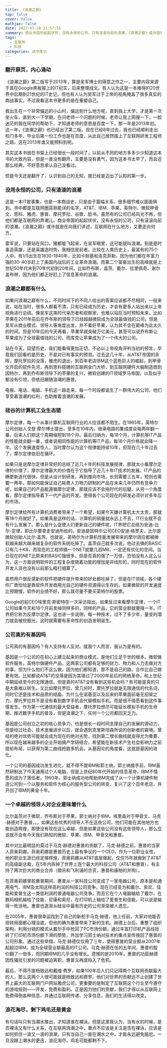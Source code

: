 ```yaml
---
title: 《浪潮之巅》
top: false
cover: false
mathjax: false
date: 2022-01-28 21:57:55
summary: 商业帝国的起起伏伏，没有永恒的公司，只有滚滚向前的浪潮。《浪潮之巅》或许就是在向我们讲述，互联网在什么地方，又要走向何方。
tags: 
  - 互联网
  - 科技
categories: 读书笔记
---
```


### 翻开扉页，内心涌动

《浪潮之巅》第二版写于2013年，算是吴军博士的得意之作之一，主要内容来源于其在Google黑板报上的IT纪实，后来整理成文。有人认为这是一本难得的20世界中后期到21世纪的IT史记，但也有人认为吴军过于上帝的视角掩盖了很多真实的商战事实。不过我看这本书更多的是在重塑自己。

我出生在一个非常偏远的小山村，偏远到什么地方呢，直到我上大学，才是第一次坐火车，直到大一下学期，在问老师一个问题的时候，老师让我上网搜一下，一脸迷茫的我在同学的帮助下，才知道老师的意思是百度一下，那一年是2013年初。这一年，《浪潮之巅》也已经出了第二版。现在已经8年过去，我也已经顺利走出校门多年，毕业后第一份工作也是在百度，从此自己居然踏上了互联网研发工程师之路，这在2013年谁又能预料到呢。

其实这本书放在书架上已经很长一段时间了，以前从不同的地方多多少少知道这本书的大致内容，但是一直没有翻开，主要是没有勇气，因为这本书太早了，而且还那么经典，不好意思承认自己没看过。

但是今天还是翻开了，认识到自己的无知，就已经是迈出了认知的第一步。

### 没用永恒的公司，只有滚滚的浪潮

这是一本IT故事集，也是一本商战史，只是由于篇幅关系，很多细节难以面面俱到。书中都是互联网圈耳熟能详的名字，AT&T、IBM、苹果、英特尔、微软甲骨文、思科、雅虎、惠普、摩托罗拉、谷歌、脸书。虽然有的公司已经风光不再，但他们都是互联网的弄潮儿。商业帝国的起起伏伏，没有永恒的公司，只有滚滚向前的浪潮。《浪潮之巅》或许就是在向我们讲述，互联网在什么地方，又要走向何方。

雷军说，只要站在风口，猪都能飞起来，在吴军眼里，这可能就叫浪潮。到底是时事造英雄，还是英雄造时势，我相信是前者。比较在人类历史上，最富有的75个人中，有1/5出生在1830-1840年，比如卡耐基和洛克菲勒，因为他们都在年富力强的30-40岁赶上了美国内战后的工业革命浪潮。而第二个富豪出生的高峰就是上世纪50年代末到70年代初到20年间，比如乔布斯、盖茨、戴尔、拉里佩奇、谢尔盖布林，因为他们都正好赶上了信息革命的浪潮。

### 浪潮之巅都有什么

如果问浪潮之巅有什么，不同时间下的不同人给出的答案应该都不尽相同，一般来说，站在当时，很多人都看不清，只有已经成为历史，才会有更多人站出来以上帝视角进行总结。像吴军这类时代亲历者和观察家，也难以站在当时预知未来，比如苹果在2011年前后在乔布斯的领导下已经超越微软成为全球最值钱的公司，但是吴军从商业模式、领导人等角度出发，并不看好苹果，认为其不会在巅峰为此太久的时间。但是10年后的今天再看，苹果早就突破万亿美元，甚至可以说乔布斯让苹果成为了全球最值钱的公司，而库克让苹果成为了一个伟大的公司。

站在今天，回望历史，我们能看得更加正切，不必以上帝视角评判当初的预言，毕竟我们回看的是历史，不是对已有事实的预测。过去这几十年，从AT&T帝国的余晖，摩托罗拉的没落，雅虎的退出，到百年老店IBM这个蓝色巨人的崛起，到甲骨文开启的软件先河，再到思科搭建的互联网金门大桥，到互联网硬件大脑制造商到因特尔，再到乔布斯领导下的苹果的复兴，微软创建的IT领域罗马帝国，以及似乎都没有引领，但依旧跟随浪潮的惠普。

电报、电话、电脑、手机这一路走来，每一个时段都诞生了一群伟大的公司，他们享受着浪潮的红利，也助推着浪潮的发展。

### 硅谷的计算机工业生态链

摩尔定律，每一个从事计算机互联网行业的人应该都不陌生。在1965年，英特尔公司创始人戈登·摩尔博士提出，至多在10年内，继承电路的集成度会每两年翻一番。后来人们把这个周期缩短到18个月。最后归纳为，每18个月，计算机等IT产品的性能就会翻一番，或者说相同性能的计算机等IT产品，每18个月价格就会降一半。这个发展速度惊人，当时摩尔认为这个规律能持续10年，但现在几十年过去了，摩尔定律依旧在循环。

如果只是说摩尔定律非常好的总结了近几十年的科技发展规律，那就太小看摩尔定律的价值了，摩尔定律最大的价值在于它指导了近几十年IT技术的发展。IT产品的确更新迭代很快，但是从设计到研发，再到推向市场，长则需要三五年，短则也需要一两年，那如何能保证自己耗费人力物力研制的产品在未来几年仍然有竞争力呢，如果自己的产品能遵循摩尔定律，那就应该不会拖时代的后腿。从另一个角度看，摩尔定律指导着下一代产品的开发。使得各个公司现在的研发必须针对多年后的市场。

摩尔定律给所有计算机消费者带来了一个希望，如果今天嫌计算机太大太贵，那就等18个月就好了。如果真是这样的话，计算机的销量就永远上不去，IT行业就不会有什么发展了。那么是什么促使人们更新自己的硬件呢，IT界把它总结为安迪-比尔-定律，即比尔要拿走安迪所给的。安迪是因特尔公司CEO安迪·格罗夫，比尔是微软创始人比尔·盖茨。也就说，英特尔为计算机性能发展带来的摩尔效应都被微软越来越大越来越复杂的软件系统吃掉了。盖茨自己就多次说，他过去搞的BASIC只有几十KB，而现在的工程师搞一个NET就要几百MB，一定还有优化的空间。当日现在的NET比原来的BASIC强很多，但是否真的强了一万倍，恐怕没有人这么认为，这一方面说明软件的工程复杂度随着功能的增加是非线形的，同时现在的软件开发人员也没有以前那么精打细算了。

虽然用户很反感新的软件把硬件提升带来的好处都吃掉了，但是在IT领域，各个硬件厂商恰恰是靠软件开发商用光自己的硬件资源得以生存的。如果微软的开发速度比预期慢，软件的业绩不好，那么就尽量不要买英特尔的股票。

Google的前CEO埃里克·斯密特在一次采访指出，如果反过来看摩尔定律，一个IT公司如果今天和18个月前卖掉同样多的，同样的产品，它的营业额就要降一半。IT界把它称为反摩尔定律。这也进一步说明，每一种技术，过不了多少年，量变的潜力就会被挖掘光，这时就需要有革命性的创造发明诞生。

### 公司真的有基因吗

公司真的有基因吗？有人支持有人反对。就我个人而言，我认为是有的。

基因是一个公司的在初心上建立起来的商业模式，是他们立足于世的根本。微软做软件服务，英特尔做硬件产品，这两家公司都有足够的财力、物力和人力去做对方的事，但为什么他们不这么做，因为他们都知道，那不是自己的路，合作比自己做更有效。比如都说AT&T的没落是因为其错过了2000年前后的网络革命，和上世纪中期延续至今的无限通信。但是真的AT&T没有看到这些机会吗？有可能是真的只是大象难以转生。又比如摩托罗拉，曾几何时，摩托罗拉就是无限通信的代名词，同时它还是技术和品质的结晶，为什么在诺基亚以及后来的苹果面前毫无招架之力。摩托罗拉并不是没有看到数字手机会代替模拟手机，而是很不情愿看到这件事情发生。作为第一代通信的最大受益者，摩托罗拉想尽可能延长模拟手机的生命期，推迟数字手机的普及，但是浪潮之下，任何一个公司都回天乏力。

基因是公司创立之初的核心竞争力，也是很长一段时间支撑自己的发展的源动力，但是经过社会、技术发展进步以后，就会遇到克里斯坦森所说的创新者的窘境。曾经的绝对优势可能就会成为现在的绝对劣势，找到第二增长曲线就变得尤为重要，所以现在越来越多的企业开始搞产学研结合，希望能在新技术产生社会影响力之前提前布局，以获得为第二曲线抢跑多机会。从基因论的角度看，这就是基因的进化。

一个公司的基因成功发生进化，就不得不提IBM和郭士纳，郭士纳接手前，IBM虽然研制出了今天通用过个人电脑，但是上世纪80年代开始的信息革命，IBM不情愿的成为了落伍者。1993年，郭士纳成功地帮助IBM完成了从一个计算机硬件制造公司到一个以服务和软件为核心的服务型公司的转变，复兴了这个百年老店，并开创了IBM的黄金十年。

### 一个卓越的领导人对企业意味着什么

比尔盖茨对于微软，乔布斯对于苹果，郭士纳对于IBM，埃里森对于甲骨文，马克·赫德对于惠普。。。如果这些优秀的领导人不在这些公司，他们可能在其他地方也能创造辉煌，即使没有现在这么卓越，但是如果这些公司没有这些领导人，那么应该就不会有今天我们熟知的微软、苹果、IBM、甲骨文和惠普。

其中对比最明显的莫过于马克·赫德对惠普的贡献了，马克·赫德之前，惠普的当家人菲奥莉娜。菲奥莉娜是惠普历史上最有争议的一个CEO，作为一位职业女性，他的职业生涯已经足够辉煌，菲奥莉娜从AT&T底层做起，仅仅15年就做到了AT&T的高级副总裁，在5年内拆掉了世界上连个最大的科技公司（AT&T和惠普），有主持了两次巨大的商业合并（朗讯和飞利浦的合资，惠普和康柏的并购）。

在菲奥莉娜掌舵惠普期间，惠普从一家科技公司变成了一家电器公司，原本是和通用电气、IBM及太阳这样高利润的科技公司竞争，现在已经变为和戴尔、索尼、佳能和爱普生这一类低利润的普通电器公司竞争。而且它在个人电脑输给了戴尔，在数码相机输给了佳能、尼康和索尼，在打印机上输给了爱普生和佳能，可以说是输得一败涂地。惠普也逐渐从硅谷中最有历史的公司渐渐被人遗忘。

在2005年，惠普很幸运找到了自己的新舵手马克·赫德，他上任前，大家对他能否扭转局面都心理没底，但他的确为惠普带来了新的生机。赫德上台后，重整了组织架构，利用分销的模式从戴尔手中抢回了PC市场份额，通过丰富打印机产品线扭转了打印机市场份额下滑的颓势，外加学习郭士纳对技术的重点宣传挽回了惠普的公司形象。通过这些举措，马克·赫德仅仅用了三年，使得惠普的营业额从2007年起超过IBM，成为全球营业额最高的IT公司。马克·赫德在任的五年间，惠普的股价翻了一倍多，而同期IBM的几乎没有增长。遗憾的是2010年，惠普的功臣赫德因性骚扰引发的问题被迫离职，惠普又再度陷入了危机。

最后，不得不提杨致远和戴维·费罗，如果100年后人们只记得两个互联网贡献最大的人，那么这两个人很可能就是杨致远和费罗。他们对世界的贡献远不止创建了世界上最大的互联网门户网站雅虎公司，更重要的是制定了互联网这个行业至今遵守的游戏规则——开发、免费和盈利。正是因为他们的贡献，我们才得以从互联网上免费得倒各种信息、并通过互联网传递、分享信息，我们的生活得以改变。

### 浪花淘尽，剩下鸡毛还是黄金

有句话叫只有当潮水推出，才知道谁在裸泳。但是这里我认为，当有水的时候，是否裸泳又有什么关系，在互联网浪潮之中，重点不应该是关注是否在裸泳，应该是如何抓住一波又一波的浪潮，只有当自己一直在潮水之中，才能永远避免尴尬。一旦没跟上潮水的更迭，浪花淘尽，鸡毛可能都剩不下。
